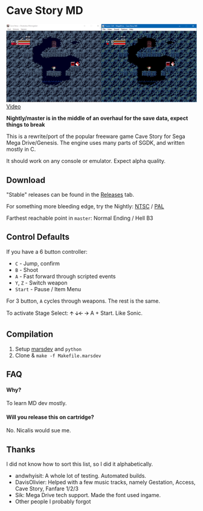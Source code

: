 # Cave Story MD
![Comparison Shot](doc/screen01.png)
[Video](http://www.youtube.com/watch?v=aZU133ekDVk)

**Nightly/master is in the middle of an overhaul for the save data, expect things to break**

This is a rewrite/port of the popular freeware game Cave Story for Sega Mega Drive/Genesis.
The engine uses many parts of SGDK, and written mostly in C.

It should work on any console or emulator. Expect alpha quality.

## Download
"Stable" releases can be found in the [Releases](https://github.com/andwn/cave-story-md/releases) tab.

For something more bleeding edge, try the Nightly: [NTSC](http://www.cavestory.org/md/nightly.zip) / [PAL](http://www.cavestory.org/md/nightlypal.zip) <br/>

Farthest reachable point in `master`: Normal Ending / Hell B3

## Control Defaults
If you have a 6 button controller:

- `C` - Jump, confirm
- `B` - Shoot
- `A` - Fast forward through scripted events
- `Y`, `Z` - Switch weapon
- `Start` - Pause / Item Menu

For 3 button, `A` cycles through weapons. The rest is the same.

To activate Stage Select: 🡩 🡫🡨 🡪  A + Start. Like Sonic. 

## Compilation
1. Setup [marsdev](https://github.com/andwn/marsdev) and `python`
2. Clone & `make -f Makefile.marsdev`

## FAQ
#### Why?
To learn MD dev mostly.

#### Will you release this on cartridge?
No. Nicalis would sue me.

## Thanks
I did not know how to sort this list, so I did it alphabetically.

- andwhyisit: A whole lot of testing. Automated builds.
- DavisOlivier: Helped with a few music tracks, namely Gestation, Access, Cave Story, Fanfare 1/2/3
- Sik: Mega Drive tech support. Made the font used ingame.
- Other people I probably forgot
